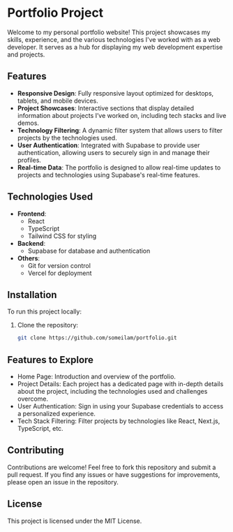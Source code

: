 # Portfolio Project

Welcome to my personal portfolio website! This project showcases my skills, experience, and the various technologies I've worked with as a web developer. It serves as a hub for displaying my web development expertise and projects.

## Features

- **Responsive Design**: Fully responsive layout optimized for desktops, tablets, and mobile devices.
- **Project Showcases**: Interactive sections that display detailed information about projects I’ve worked on, including tech stacks and live demos.
- **Technology Filtering**: A dynamic filter system that allows users to filter projects by the technologies used.
- **User Authentication**: Integrated with Supabase to provide user authentication, allowing users to securely sign in and manage their profiles.
- **Real-time Data**: The portfolio is designed to allow real-time updates to projects and technologies using Supabase's real-time features.

## Technologies Used

- **Frontend**:
  - React
  - TypeScript
  - Tailwind CSS for styling
- **Backend**:
  - Supabase for database and authentication
- **Others**:
  - Git for version control
  - Vercel for deployment

## Installation

To run this project locally:

1. Clone the repository:

   ```bash
   git clone https://github.com/someilam/portfolio.git

## Features to Explore
- Home Page: Introduction and overview of the portfolio.
- Project Details: Each project has a dedicated page with in-depth details about the project, including the technologies used and challenges overcome.
- User Authentication: Sign in using your Supabase credentials to access a personalized experience.
- Tech Stack Filtering: Filter projects by technologies like React, Next.js, TypeScript, etc.


## Contributing
Contributions are welcome! Feel free to fork this repository and submit a pull request. If you find any issues or have suggestions for improvements, please open an issue in the repository.

## License
This project is licensed under the MIT License.